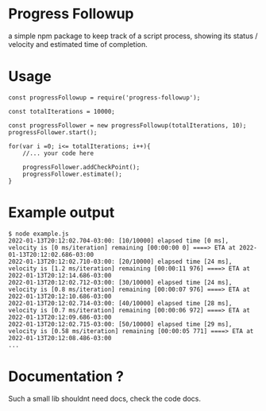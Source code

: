 # Progress Followup
a simple npm package to keep track of a script process, showing its status / velocity and estimated time of completion.

# Usage
```
const progressFollowup = require('progress-followup');

const totalIterations = 10000;

const progressFollower = new progressFollowup(totalIterations, 10);
progressFollower.start();

for(var i =0; i<= totalIterations; i++){
    //... your code here

    progressFollower.addCheckPoint();
    progressFollower.estimate();
}
```

# Example output
```
$ node example.js 
2022-01-13T20:12:02.704-03:00: [10/10000] elapsed time [0 ms], velocity is [0 ms/iteration] remaining [00:00:00 0] ====> ETA at 2022-01-13T20:12:02.686-03:00
2022-01-13T20:12:02.710-03:00: [20/10000] elapsed time [24 ms], velocity is [1.2 ms/iteration] remaining [00:00:11 976] ====> ETA at 2022-01-13T20:12:14.686-03:00 
2022-01-13T20:12:02.712-03:00: [30/10000] elapsed time [24 ms], velocity is [0.8 ms/iteration] remaining [00:00:07 976] ====> ETA at 2022-01-13T20:12:10.686-03:00 
2022-01-13T20:12:02.714-03:00: [40/10000] elapsed time [28 ms], velocity is [0.7 ms/iteration] remaining [00:00:06 972] ====> ETA at 2022-01-13T20:12:09.686-03:00 
2022-01-13T20:12:02.715-03:00: [50/10000] elapsed time [29 ms], velocity is [0.58 ms/iteration] remaining [00:00:05 771] ====> ETA at 2022-01-13T20:12:08.486-03:00
...
```

# Documentation ?
Such a small lib shouldnt need docs, check the code docs.